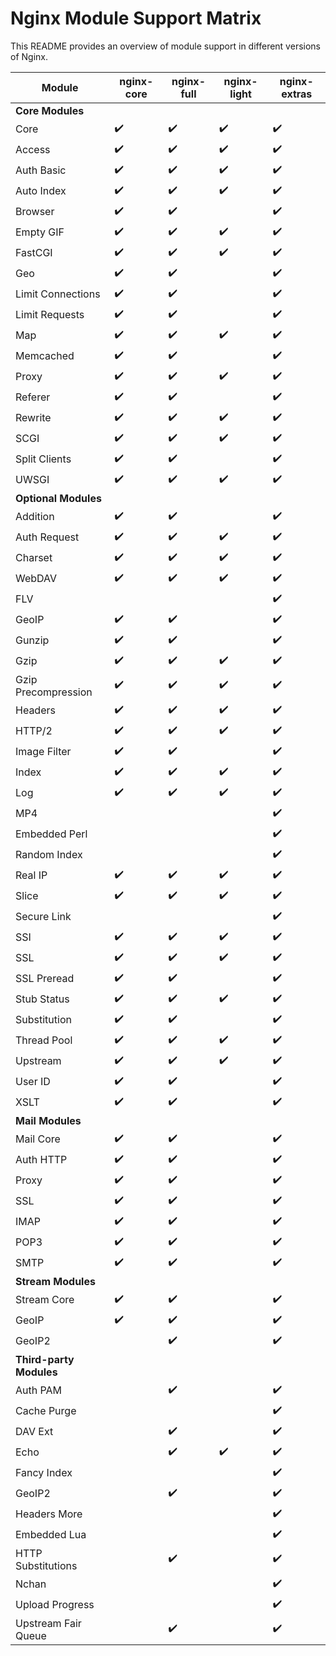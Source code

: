 # Nginx Module Support Matrix

This README provides an overview of module support in different versions of Nginx.

| Module               | nginx-core | nginx-full | nginx-light | nginx-extras |
|----------------------|------------|------------|-------------|-------------|
| **Core Modules**     |            |            |             |             |
| Core                 | ✔️         | ✔️         | ✔️          | ✔️          |
| Access               | ✔️         | ✔️         | ✔️          | ✔️          |
| Auth Basic           | ✔️         | ✔️         | ✔️          | ✔️          |
| Auto Index           | ✔️         | ✔️         | ✔️          | ✔️          |
| Browser              | ✔️         | ✔️         |             | ✔️          |
| Empty GIF            | ✔️         | ✔️         | ✔️          | ✔️          |
| FastCGI              | ✔️         | ✔️         | ✔️          | ✔️          |
| Geo                  | ✔️         | ✔️         |             | ✔️          |
| Limit Connections    | ✔️         | ✔️         |             | ✔️          |
| Limit Requests       | ✔️         | ✔️         |             | ✔️          |
| Map                  | ✔️         | ✔️         | ✔️          | ✔️          |
| Memcached            | ✔️         | ✔️         |             | ✔️          |
| Proxy                | ✔️         | ✔️         | ✔️          | ✔️          |
| Referer              | ✔️         | ✔️         |             | ✔️          |
| Rewrite              | ✔️         | ✔️         | ✔️          | ✔️          |
| SCGI                 | ✔️         | ✔️         | ✔️          | ✔️          |
| Split Clients        | ✔️         | ✔️         |             | ✔️          |
| UWSGI                | ✔️         | ✔️         | ✔️          | ✔️          |
| **Optional Modules** |            |            |             |             |
| Addition             | ✔️         | ✔️         |             | ✔️          |
| Auth Request         | ✔️         | ✔️         | ✔️          | ✔️          |
| Charset              | ✔️         | ✔️         | ✔️          | ✔️          |
| WebDAV               | ✔️         | ✔️         | ✔️          | ✔️          |
| FLV                  |            |            |             | ✔️          |
| GeoIP                | ✔️         | ✔️         |             | ✔️          |
| Gunzip               | ✔️         | ✔️         |             | ✔️          |
| Gzip                 | ✔️         | ✔️         | ✔️          | ✔️          |
| Gzip Precompression  | ✔️         | ✔️         | ✔️          | ✔️          |
| Headers              | ✔️         | ✔️         | ✔️          | ✔️          |
| HTTP/2               | ✔️         | ✔️         | ✔️          | ✔️          |
| Image Filter         | ✔️         | ✔️         |             | ✔️          |
| Index                | ✔️         | ✔️         | ✔️          | ✔️          |
| Log                  | ✔️         | ✔️         | ✔️          | ✔️          |
| MP4                  |            |            |             | ✔️          |
| Embedded Perl        |            |            |             | ✔️          |
| Random Index         |            |            |             | ✔️          |
| Real IP              | ✔️         | ✔️         | ✔️          | ✔️          |
| Slice                | ✔️         | ✔️         | ✔️          | ✔️          |
| Secure Link          |            |            |             | ✔️          |
| SSI                  | ✔️         | ✔️         | ✔️          | ✔️          |
| SSL                  | ✔️         | ✔️         | ✔️          | ✔️          |
| SSL Preread          | ✔️         | ✔️         |             | ✔️          |
| Stub Status          | ✔️         | ✔️         | ✔️          | ✔️          |
| Substitution         | ✔️         | ✔️         |             | ✔️          |
| Thread Pool          | ✔️         | ✔️         | ✔️          | ✔️          |
| Upstream             | ✔️         | ✔️         | ✔️          | ✔️          |
| User ID              | ✔️         | ✔️         |             | ✔️          |
| XSLT                 | ✔️         | ✔️         |             | ✔️          |
| **Mail Modules**     |            |            |             |             |
| Mail Core            | ✔️         | ✔️         |             | ✔️          |
| Auth HTTP            | ✔️         | ✔️         |             | ✔️          |
| Proxy                | ✔️         | ✔️         |             | ✔️          |
| SSL                  | ✔️         | ✔️         |             | ✔️          |
| IMAP                 | ✔️         | ✔️         |             | ✔️          |
| POP3                 | ✔️         | ✔️         |             | ✔️          |
| SMTP                 | ✔️         | ✔️         |             | ✔️          |
| **Stream Modules**   |            |            |             |             |
| Stream Core          | ✔️         | ✔️         |             | ✔️          |
| GeoIP                | ✔️         | ✔️         |             | ✔️          |
| GeoIP2               |            | ✔️         |             | ✔️          |
| **Third-party Modules** |         |            |             |             |
| Auth PAM             |            | ✔️         |             | ✔️          |
| Cache Purge          |            |            |             | ✔️          |
| DAV Ext              |            | ✔️         |             | ✔️          |
| Echo                 |            | ✔️         | ✔️          | ✔️          |
| Fancy Index          |            |            |             | ✔️          |
| GeoIP2               |            | ✔️         |             | ✔️          |
| Headers More         |            |            |             | ✔️          |
| Embedded Lua         |            |            |             | ✔️          |
| HTTP Substitutions   |            | ✔️         |             | ✔️          |
| Nchan                |            |            |             | ✔️          |
| Upload Progress      |            |            |             | ✔️          |
| Upstream Fair Queue  |            | ✔️         |             | ✔️          |
